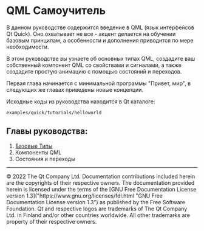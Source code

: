 # QML Самоучитель

В данном руководстве содержится введение в QML (язык интерфейсов Qt Quick). Оно охватывает не все - акцент делается на обучении базовым принципам, а особенности и дополнения приводится по мере необходимости.

В этом руководстве вы узнаете об основных типах QML, создадите ваш собственный компонент QML со свойствами и сигналами, а также создадите простую анимацию с помощью состояний и переходов.

Первая глава начинается с минимальной программы "Привет, мир", в следующих же главах приведены новые концепции.

Исходные коды из руководства находится в Qt каталоге:
```
examples/quick/tutorials/helloworld
```

## Главы руководства:
1. [Базовые Типы](https://github.com/SlimRG/QML-Tutorial/blob/main/qml-tutorial1.md "Базовые Типы")
2. Компоненты QML
3. Состояния и переходы

<hr/>
© 2022 The Qt Company Ltd. Documentation contributions included herein are the copyrights of their respective owners. The documentation provided herein is licensed under the terms of the [GNU Free Documentation License version 1.3]("https://www.gnu.org/licenses/fdl.html "GNU Free Documentation License version 1.3") as published by the Free Software Foundation. Qt and respective logos are trademarks of The Qt Company Ltd. in Finland and/or other countries worldwide. All other trademarks are property of their respective owners.

